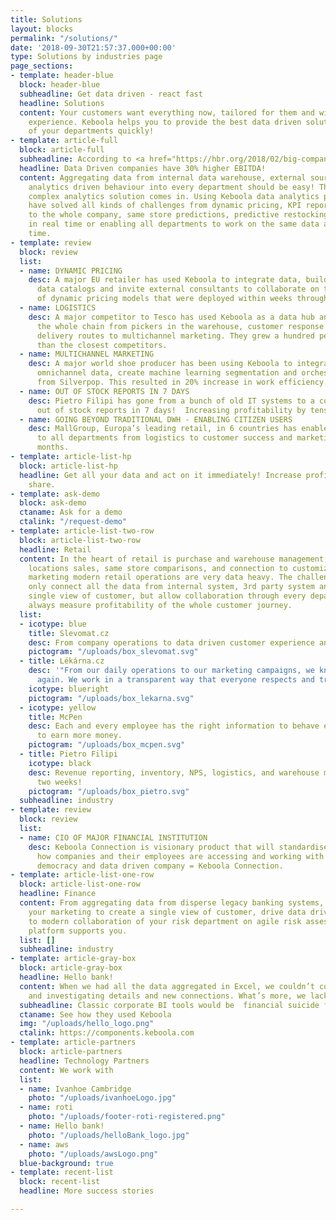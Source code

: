 ```yaml
---
title: Solutions
layout: blocks
permalink: "/solutions/"
date: '2018-09-30T21:57:37.000+00:00'
type: Solutions by industries page
page_sections:
- template: header-blue
  block: header-blue
  subheadline: Get data driven - react fast
  headline: Solutions
  content: Your customers want everything now, tailored for them and with a "wow"
    experience. Keboola helps you to provide the best data driven solutions to all
    of your departments quickly!
- template: article-full
  block: article-full
  subheadline: According to <a href="https://hbr.org/2018/02/big-companies-are-embracing-analytics-but-most-still-dont-have-a-data-driven-culture">Hbr.org</a>
  headline: Data Driven companies have 30% higher EBITDA!
  content: Aggregating data from internal data warehouse, external sources and bringing
    analytics driven behaviour into every department should be easy! That’s when our
    complex analytics solution comes in. Using Keboola data analytics platform, companies
    have solved all kinds of challenges from dynamic pricing, KPI reporting available
    to the whole company, same store predictions, predictive restocking, logistics
    in real time or enabling all departments to work on the same data at the same
    time.
- template: review
  block: review
  list:
  - name: DYNAMIC PRICING
    desc: A major EU retailer has used Keboola to integrate data, build metrics and
      data catalogs and invite external consultants to collaborate on the creation
      of dynamic pricing models that were deployed within weeks through the same infrastructure.
  - name: LOGISTICS
    desc: A major competitor to Tesco has used Keboola as a data hub and is measuring
      the whole chain from pickers in the warehouse, customer response and planning
      delivery routes to multichannel marketing. They grew a hundred percent faster
      than the closest competitors.
  - name: MULTICHANNEL MARKETING
    desc: A major world shoe producer has been using Keboola to integrate all of the
      omnichannel data, create machine learning segmentation and orchestrate campaigns
      from Silverpop. This resulted in 20% increase in work efficiency.
  - name: OUT OF STOCK REPORTS IN 7 DAYS
    desc: Pietro Filipi has gone from a bunch of old IT systems to a company wide
      out of stock reports in 7 days!  Increasing profitability by tens of percent!
  - name: GOING BEYOND TRADITIONAL DWH - ENABLING CITIZEN USERS
    desc: MallGroup, Europa’s leading retail, in 6 countries has enabled analytics
      to all departments from logistics to customer success and marketing within two
      months.
- template: article-list-hp
  block: article-list-hp
  headline: Get all your data and act on it immediately! Increase profits and market
    share.
- template: ask-demo
  block: ask-demo
  ctaname: Ask for a demo
  ctalink: "/request-demo"
- template: article-list-two-row
  block: article-list-two-row
  headline: Retail
  content: In the heart of retail is purchase and warehouse management, through store
    locations sales, same store comparisons, and connection to customized CRM activities,
    marketing modern retail operations are very data heavy. The challenge is to not
    only connect all the data from internal system, 3rd party system and create a
    single view of customer, but allow collaboration through every department and
    always measure profitability of the whole customer journey.
  list:
  - icotype: blue
    title: Slevomat.cz
    desc: From company operations to data driven customer experience and marketing.
    pictogram: "/uploads/box_slevomat.svg"
  - title: Lékárna.cz
    desc: '"From our daily operations to our marketing campaigns, we know how to grow
      again. We work in a transparent way that everyone respects and trusts."'
    icotype: blueright
    pictogram: "/uploads/box_lekarna.svg"
  - icotype: yellow
    title: McPen
    desc: Each and every employee has the right information to behave effectively
      to earn more money.
    pictogram: "/uploads/box_mcpen.svg"
  - title: Pietro Filipi
    icotype: black
    desc: Revenue reporting, inventory, NPS, logistics, and warehouse management within
      two weeks!
    pictogram: "/uploads/box_pietro.svg"
  subheadline: industry
- template: review
  block: review
  list:
  - name: CIO OF MAJOR FINANCIAL INSTITUTION
    desc: Keboola Connection is visionary product that will standardise in the future
      how companies and their employees are accessing and working with data. Data
      democracy and data driven company = Keboola Connection.
- template: article-list-one-row
  block: article-list-one-row
  headline: Finance
  content: From aggregating data from disperse legacy banking systems, to helping
    your marketing to create a single view of customer, drive data driven marketing
    to modern collaboration of your risk department on agile risk assessments, Keboola
    platform supports you.
  list: []
  subheadline: industry
- template: article-gray-box
  block: article-gray-box
  headline: Hello bank!
  content: When we had all the data aggregated in Excel, we couldn’t continue verifying
    and investigating details and new connections. What’s more, we lacked proper visualization...
  subheadline: Classic corporate BI tools would be  financial suicide for us
  ctaname: See how they used Keboola
  img: "/uploads/hello_logo.png"
  ctalink: https://components.keboola.com
- template: article-partners
  block: article-partners
  headline: Technology Partners
  content: We work with
  list:
  - name: Ivanhoe Cambridge
    photo: "/uploads/ivanhoeLogo.jpg"
  - name: roti
    photo: "/uploads/footer-roti-registered.png"
  - name: Hello bank!
    photo: "/uploads/helloBank_logo.jpg"
  - name: aws
    photo: "/uploads/awsLogo.png"
  blue-background: true
- template: recent-list
  block: recent-list
  headline: More success stories

---
```

